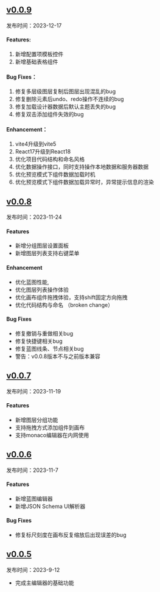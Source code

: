 ## [v0.0.9](https://github.com/xiaopujun/light-chaser/releases/tag/v0.0.9)

发布时间：2023-12-17

#### Features:

1. 新增配置项模板控件
2. 新增基础表格组件

#### Bug Fixes：

1. 修复多层级图层复制后图层出现混乱的bug
2. 修复删除元素后undo、redo操作不连续的bug
3. 修复加载设计器数据后默认主题丢失的bug
4. 修复双击添加组件失效的bug

#### Enhancement：

1. vite4升级到vite5
2. React17升级到React18
3. 优化项目代码结构和命名风格
4. 优化数据操作接口，同时支持操作本地数据和服务器数据
5. 优化预览模式下组件数据加载时机
6. 优化预览模式下组件数据加载异常时，异常提示信息的渲染

## [v0.0.8](https://github.com/xiaopujun/light-chaser/releases/tag/v0.0.8)

发布时间：2023-11-24

#### Features

- 新增分组图层设置面板
- 新增图层列表支持右键菜单

#### Enhancement

- 优化蓝图性能,
- 优化图层列表操作体验
- 优化画布组件拖拽体验，支持shift固定方向拖拽
- 优化代码结构与命名 （broken change）

#### Bug Fixes

- 修复撤销与重做相关bug
- 修复快捷键相关bug
- 修复蓝图线条、节点相关bug
- 警告：v0.0.8版本不与之前版本兼容

## [v0.0.7](https://github.com/xiaopujun/light-chaser/releases/tag/v0.0.7)

发布时间：2023-11-19

#### Features

- 新增图层分组功能
- 支持拖拽方式添加组件到画布
- 支持monaco编辑器在内网使用

## [v0.0.6](https://github.com/xiaopujun/light-chaser/releases/tag/v0.0.6)

发布时间：2023-11-7

#### Features

- 新增蓝图编辑器
- 新增JSON Schema UI解析器

#### Bug Fixes

- 修复标尺刻度在画布反复缩放后出现误差的bug

## [v0.0.5](https://github.com/xiaopujun/light-chaser/releases/tag/v0.0.5)

发布时间：2023-9-12

- 完成主编辑器的基础功能
